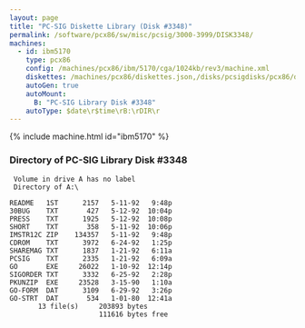 ```yaml
---
layout: page
title: "PC-SIG Diskette Library (Disk #3348)"
permalink: /software/pcx86/sw/misc/pcsig/3000-3999/DISK3348/
machines:
  - id: ibm5170
    type: pcx86
    config: /machines/pcx86/ibm/5170/cga/1024kb/rev3/machine.xml
    diskettes: /machines/pcx86/diskettes.json,/disks/pcsigdisks/pcx86/diskettes.json
    autoGen: true
    autoMount:
      B: "PC-SIG Library Disk #3348"
    autoType: $date\r$time\rB:\rDIR\r
---
```


{% include machine.html id="ibm5170" %}

### Directory of PC-SIG Library Disk #3348

     Volume in drive A has no label
     Directory of A:\

    README   1ST      2157   5-11-92   9:48p
    30BUG    TXT       427   5-12-92  10:04p
    PRESS    TXT      1925   5-12-92  10:08p
    SHORT    TXT       358   5-11-92  10:06p
    IMSTR12C ZIP    134357   5-11-92   9:48p
    CDROM    TXT      3972   6-24-92   1:25p
    SHAREMAG TXT      1837   1-21-92   6:11a
    PCSIG    TXT      2335   1-21-92   6:09a
    GO       EXE     26022   1-10-92  12:14p
    SIGORDER TXT      3332   6-25-92   2:28p
    PKUNZIP  EXE     23528   3-15-90   1:10a
    GO-FORM  DAT      3109   6-29-92   3:26p
    GO-STRT  DAT       534   1-01-80  12:41a
           13 file(s)     203893 bytes
                          111616 bytes free
